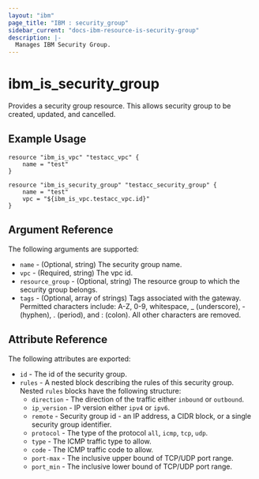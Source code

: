 ```yaml
---
layout: "ibm"
page_title: "IBM : security_group"
sidebar_current: "docs-ibm-resource-is-security-group"
description: |-
  Manages IBM Security Group.
---
```


# ibm\_is_security_group

Provides a security group resource. This allows security group to be created, updated, and cancelled.


## Example Usage

```hcl
resource "ibm_is_vpc" "testacc_vpc" {
	name = "test"
}

resource "ibm_is_security_group" "testacc_security_group" {
	name = "test"
	vpc = "${ibm_is_vpc.testacc_vpc.id}"
}
```

## Argument Reference

The following arguments are supported:

* `name` - (Optional, string) The security group name.
* `vpc` - (Required, string) The vpc id. 
* `resource_group` - (Optional, string) The resource group to which the security group belongs.
* `tags` - (Optional, array of strings) Tags associated with the gateway. Permitted characters include: A-Z, 0-9, whitespace, _ (underscore), - (hyphen), . (period), and : (colon). All other characters are removed.

## Attribute Reference

The following attributes are exported:

* `id` - The id of the security group.
* `rules` - A nested block describing the rules of this security group.
Nested `rules` blocks have the following structure:
  * `direction` -  The direction of the traffic either `inbound` or `outbound`.
  * `ip_version` - IP version either `ipv4` or `ipv6`.
  * `remote` - Security group id - an IP address, a CIDR block, or a single security group identifier.
  * `protocol` - The type of the protocol `all`, `icmp`, `tcp`, `udp`. 
  * `type` - The ICMP traffic type to allow.
  * `code` - The ICMP traffic code to allow.
  * `port-max` - The inclusive upper bound of TCP/UDP port range.
  * `port_min` - The inclusive lower bound of TCP/UDP port range. 
   
